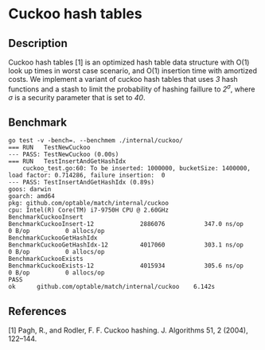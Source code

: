 # Cuckoo hash tables

## Description
Cuckoo hash tables [1] is an optimized hash table data structure with O(1) look up times in worst case scenario, and O(1) insertion time with amortized costs. We implement a variant of cuckoo hash tables that uses *3* hash functions and a stash to limit the probability of hashing faillure to _2<sup>σ</sup>_, where _σ_ is a security parameter that is set to _40_.

## Benchmark
```
go test -v -bench=. --benchmem ./internal/cuckoo/
=== RUN   TestNewCuckoo
--- PASS: TestNewCuckoo (0.00s)
=== RUN   TestInsertAndGetHashIdx
    cuckoo_test.go:60: To be inserted: 1000000, bucketSize: 1400000, load factor: 0.714286, failure insertion:  0
--- PASS: TestInsertAndGetHashIdx (0.89s)
goos: darwin
goarch: amd64
pkg: github.com/optable/match/internal/cuckoo
cpu: Intel(R) Core(TM) i7-9750H CPU @ 2.60GHz
BenchmarkCuckooInsert
BenchmarkCuckooInsert-12        	 2886076	       347.0 ns/op	       0 B/op	       0 allocs/op
BenchmarkCuckooGetHashIdx
BenchmarkCuckooGetHashIdx-12    	 4017060	       303.1 ns/op	       0 B/op	       0 allocs/op
BenchmarkCuckooExists
BenchmarkCuckooExists-12        	 4015934	       305.6 ns/op	       0 B/op	       0 allocs/op
PASS
ok  	github.com/optable/match/internal/cuckoo	6.142s
```

## References

[1] Pagh, R., and Rodler, F. F. Cuckoo hashing. J. Algorithms 51, 2 (2004), 122–144.

